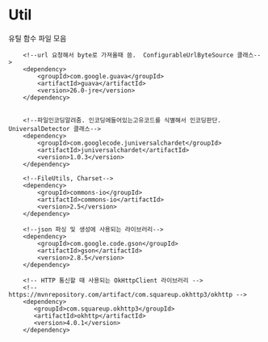 # Util
유틸 함수 파일 모음

        <!--url 요청해서 byte로 가져올때 씀.  ConfigurableUrlByteSource 클래스-->
        <dependency>
            <groupId>com.google.guava</groupId>
            <artifactId>guava</artifactId>
            <version>26.0-jre</version>
        </dependency>


        <!--파일인코딩알려줌. 인코딩에들어있는고유코드를 식별해서 인코딩판단. UniversalDetector 클래스-->
        <dependency>
            <groupId>com.googlecode.juniversalchardet</groupId>
            <artifactId>juniversalchardet</artifactId>
            <version>1.0.3</version>
        </dependency>

        <!--FileUtils, Charset-->
        <dependency>
            <groupId>commons-io</groupId>
            <artifactId>commons-io</artifactId>
            <version>2.5</version>
        </dependency>

        <!--json 파싱 및 생성에 사용되는 라이브러리-->
        <dependency>
            <groupId>com.google.code.gson</groupId>
            <artifactId>gson</artifactId>
            <version>2.8.5</version>
        </dependency>
              
        <!-- HTTP 통신할 때 사용되는 OkHttpClient 라이브러리 -->
        <!-- https://mvnrepository.com/artifact/com.squareup.okhttp3/okhttp -->
        <dependency>
           <groupId>com.squareup.okhttp3</groupId>
           <artifactId>okhttp</artifactId>
           <version>4.0.1</version>
        </dependency>
